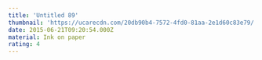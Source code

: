 ```yaml
---
title: 'Untitled 89'
thumbnail: 'https://ucarecdn.com/20db90b4-7572-4fd0-81aa-2e1d60c83e79/'
date: 2015-06-21T09:20:54.000Z
material: Ink on paper
rating: 4
---
```

